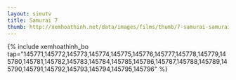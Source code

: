 ```yaml
---
layout: sieutv
title: Samurai 7
thumb: http://xemhoathinh.net/data/images/films/thumb/7-samurai-samurai-7-2004.jpg
---
```

{% include xemhoathinh_bo tap="145771,145772,145773,145774,145775,145776,145777,145778,145779,145780,145781,145782,145783,145784,145785,145786,145787,145788,145789,145790,145791,145792,145793,145794,145795,145796" %} 
